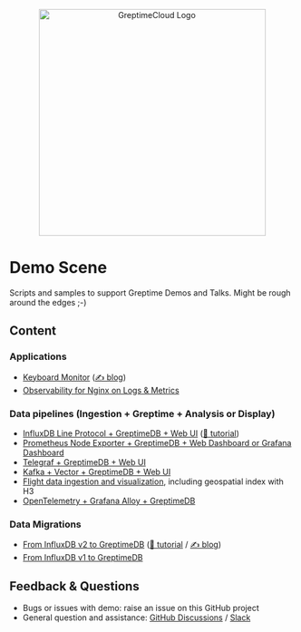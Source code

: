 <p align="center">
  <a href="http://console.greptime.cloud/">
  <picture>
    <source media="(prefers-color-scheme: light)" srcset="https://greptime.com/logo/icon/logo-cloud-routine-level.svg">
    <source media="(prefers-color-scheme: dark)" srcset="https://greptime.com/logo/icon/logo-cloud-light-level.svg">
    <img alt="GreptimeCloud Logo" src="placeholder" width="400px">
  </picture>
  </a>
</p>

# Demo Scene

Scripts and samples to support Greptime Demos and Talks. Might be rough around the edges ;-)

## Content

### Applications

* [Keyboard Monitor](keyboard-monitor) ([✍️ blog](https://greptime.com/blogs/2024-03-19-keyboard-monitoring))
* [Observability for Nginx on Logs & Metrics](nginx-log-metrics)

### Data pipelines (Ingestion + Greptime + Analysis or Display)

* [InfluxDB Line Protocol + GreptimeDB + Web UI](influxdb-lineprotocol) ([🎥 tutorial](https://www.youtube.com/watch?v=JZuq0inSO9Q))
* [Prometheus Node Exporter + GreptimeDB + Web Dashboard or Grafana Dashboard](node-exporter)
* [Telegraf + GreptimeDB + Web UI](telegraf-ingestion)
* [Kafka + Vector + GreptimeDB + Web UI](kafka-ingestion)
* [Flight data ingestion and visualization](flight-data-ingester), including
  geospatial index with H3
* [OpenTelemetry + Grafana Alloy + GreptimeDB](grafana-alloy)

### Data Migrations

* [From InfluxDB v2 to GreptimeDB](influxdb-v2-to-greptime) ([🎥 tutorial](https://www.youtube.com/watch?v=jiwZoRMzYis) / [✍️ blog](https://greptime.com/blogs/2024-04-16-migrate-data-from-influxdbv2))
* [From InfluxDB v1 to GreptimeDB](influxdb-v1-to-greptime)

## Feedback & Questions

* Bugs or issues with demo: raise an issue on this GitHub project
* General question and assistance: [GitHub Discussions](https://github.com/orgs/GreptimeTeam/discussions) / [Slack](https://greptime.com/slack)

